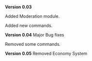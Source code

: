 **Version 0.03**

Added Moderation module.

Added new commands.



**Version 0.04**
Major Bug fixes

Removed some commands.


**Version 0.05**
Removed Economy System
